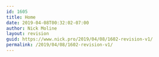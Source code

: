 ```yaml
---
id: 1605
title: Home
date: 2019-04-08T00:32:02-07:00
author: Nick Moline
layout: revision
guid: https://www.nick.pro/2019/04/08/1602-revision-v1/
permalink: /2019/04/08/1602-revision-v1/
---
```

